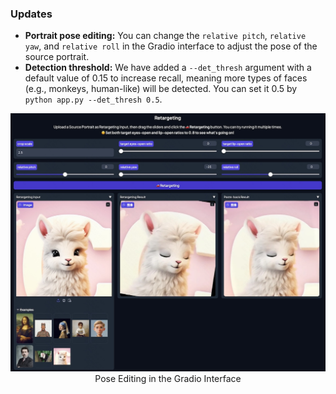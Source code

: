 ### Updates

- **Portrait pose editing:** You can change the `relative pitch`, `relative yaw`, and `relative roll` in the Gradio interface to adjust the pose of the source portrait.
- **Detection threshold:** We have added a `--det_thresh` argument with a default value of 0.15 to increase recall, meaning more types of faces (e.g., monkeys, human-like) will be detected. You can set it 0.5 by `python app.py --det_thresh 0.5`.

<p align="center">
  <img src="../pose-edit-2024-07-24.jpg" alt="LivePortrait" width="960px">
  <br>
  Pose Editing in the Gradio Interface
</p>
